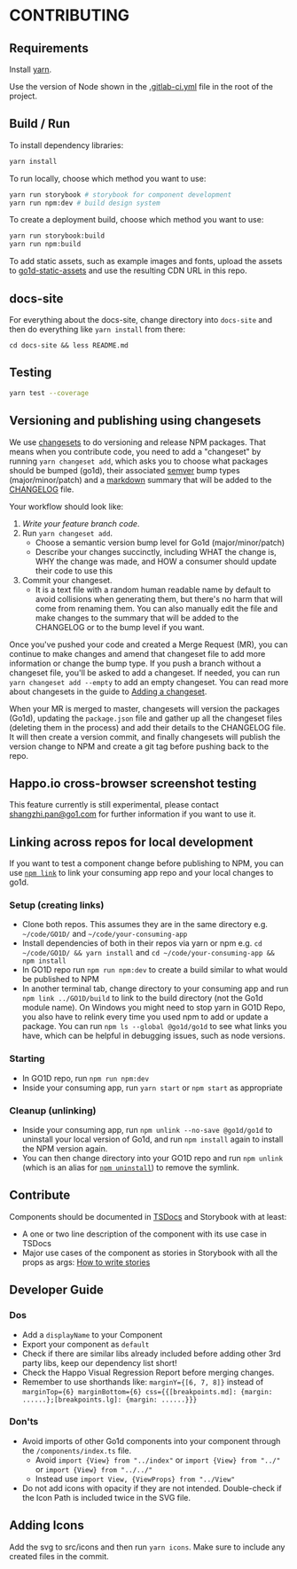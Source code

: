 # CONTRIBUTING

## Requirements

Install [yarn](https://yarnpkg.com/lang/en/docs/install/).

Use the version of Node shown in the [.gitlab-ci.yml](./.gitlab-ci.yml) file in the root of the project.

## Build / Run

To install dependency libraries:

```sh
yarn install
```

To run locally, choose which method you want to use:

```sh
yarn run storybook # storybook for component development
yarn run npm:dev # build design system
```

To create a deployment build, choose which method you want to use:

```sh
yarn run storybook:build
yarn run npm:build
```

To add static assets, such as example images and fonts, upload the assets to [go1d-static-assets](https://code.go1.com.au/go1d/go1d-static-assets) and use the resulting CDN URL in this repo.

## docs-site

For everything about the docs-site, change directory into `docs-site` and then do everything like `yarn install` from there:

`cd docs-site && less README.md`

## Testing

```sh
yarn test --coverage
```

## Versioning and publishing using changesets

We use [changesets](https://github.com/atlassian/changesets/) to do versioning and release NPM packages. That means when you contribute code, you need to add a "changeset" by running `yarn changeset add`, which asks you to choose what packages should be bumped (go1d), their associated [semver](https://semver.org/) bump types (major/minor/patch) and a [markdown](https://daringfireball.net/projects/markdown/basics) summary that will be added to the [CHANGELOG](./CHANGELOG.md) file.

Your workflow should look like:

1. *Write your feature branch code*.
2. Run `yarn changeset add`.
    - Choose a semantic version bump level for Go1d (major/minor/patch)
    - Describe your changes succinctly, including WHAT the change is, WHY the change was made, and HOW a consumer should update their code to use this
3. Commit your changeset.
    - It is a text file with a random human readable name by default to avoid collisions when generating them, but there's no harm that will come from renaming them. You can also manually edit the file and make changes to the summary that will be added to the CHANGELOG or to the bump level if you want.

Once you've pushed your code and created a Merge Request (MR), you can continue to make changes and amend that changeset file to add more information or change the bump type. If you push a branch without a changeset file, you'll be asked to add a changeset. If needed, you can run `yarn changeset add --empty` to add an empty changeset. You can read more about changesets in the guide to [Adding a changeset](https://github.com/atlassian/changesets/blob/master/docs/adding-a-changeset.md).

When your MR is merged to master, changesets will version the packages (Go1d), updating the `package.json` file and gather up all the changeset files (deleting them in the process) and add their details to the CHANGELOG file. It will then create a version commit, and finally changesets will publish the version change to NPM and create a git tag before pushing back to the repo.

## Happo.io cross-browser screenshot testing

This feature currently is still experimental, please contact shangzhi.pan@go1.com for further information if you want to use it.

## Linking across repos for local development

If you want to test a component change before publishing to NPM, you can use [`npm link`](https://docs.npmjs.com/cli/v6/commands/npm-link) to link your consuming app repo and your local changes to go1d.

### Setup (creating links)

- Clone both repos. This assumes they are in the same directory e.g. `~/code/GO1D/` and `~/code/your-consuming-app`
- Install dependencies of both in their repos via yarn or npm e.g. `cd ~/code/GO1D/ && yarn install` and `cd ~/code/your-consuming-app && npm install`
- In GO1D repo run `npm run npm:dev` to create a build similar to what would be published to NPM
- In another terminal tab, change directory to your consuming app and run `npm link ../GO1D/build` to link to the build directory (not the Go1d module name). On Windows you might need to stop yarn in GO1D Repo, you also have to relink every time you used npm to add or update a package. You can run `npm ls --global @go1d/go1d` to see what links you have, which can be helpful in debugging issues, such as node versions.

### Starting

- In GO1D repo, run `npm run npm:dev`
- Inside your consuming app, run `yarn start` or `npm start` as appropriate

### Cleanup (unlinking)

- Inside your consuming app, run `npm unlink --no-save @go1d/go1d` to uninstall your local version of Go1d, and run `npm install` again to install the NPM version again.
- You can then change directory into your GO1D repo and run `npm unlink` (which is an alias for [`npm uninstall`](https://docs.npmjs.com/cli/v6/commands/npm-uninstall)) to remove the symlink.

## Contribute

Components should be documented in [TSDocs](https://tsdoc.org/) and Storybook with at least:

* A one or two line description of the component with its use case in TSDocs
* Major use cases of the component as stories in Storybook with all the props as args: [How to write stories](https://storybook.js.org/docs/react/writing-stories/introduction)

## Developer Guide

### Dos

- Add a `displayName` to your Component
- Export your component as `default`
- Check if there are similar libs already included before adding other 3rd party libs, keep our dependency list short!
- Check the Happo Visual Regression Report before merging changes.
- Remember to use shorthands like: `marginY={[6, 7, 8]}` instead of `marginTop={6} marginBottom={6} css={{[breakpoints.md]: {margin: ......};[breakpoints.lg]: {margin: ......}}}`

### Don'ts

- Avoid imports of other Go1d components into your component through the `/components/index.ts` file.
    - Avoid `import {View} from "../index"` or `import {View} from "../"`   or `import {View} from "../../"`
    - Instead use `import View, {ViewProps} from "../View"`
- Do not add icons with opacity if they are not intended. Double-check if the Icon Path is included twice in the SVG file.

## Adding Icons

Add the svg to src/icons and then run `yarn icons`. Make sure to include any created files in the commit.

